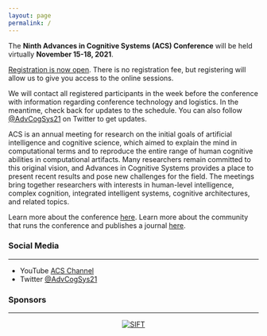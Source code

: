 ```yaml
---
layout: page
permalink: /
---
```


The **Ninth Advances in Cognitive Systems (ACS) Conference** will be held virtually **November 15-18, 2021**.

[Registration is now open](https://docs.google.com/forms/d/1SYnlZiTsNhAVQdEHxJIlEt0abZx_GgvbpMCABzATjs0/viewform?edit_requested=true).
There is no registration fee, but registering will allow us to give you access to the online sessions. 

We will contact all registered participants in the week before the conference with information regarding conference technology and logistics. In the meantime, check back for updates to the schedule. You can also follow [@AdvCogSys21](https://twitter.com/AdvCogSys21) on Twitter to get updates.

ACS is an annual meeting for research on the initial goals of artificial intelligence and cognitive science, which aimed to explain the mind in computational terms and to reproduce the entire range of human cognitive abilities in computational artifacts. Many researchers remain committed to this original vision, and Advances in Cognitive Systems provides a place to present recent results and pose new challenges for the field. The meetings bring together researchers with interests in human-level intelligence, complex cognition, integrated intelligent systems, cognitive architectures, and related topics. 

Learn more about the conference [here](http://www.cogsys.org/conference/2021/). Learn more about the community that runs the conference and publishes a journal [here](http://cogsys.org/).

### Social Media
----
- YouTube [ACS Channel](https://www.youtube.com/channel/UCTcaMWR5sv603SO7DN8L-TA)
- Twitter [@AdvCogSys21](https://twitter.com/AdvCogSys21)


### Sponsors
----
<div style="text-align:center"><a href="http://www.sift.net/"><img src= "{{ site.baseurl }}/images/sift-logo-510.png"  alt="SIFT" style="max-width250px;"></a></div>
